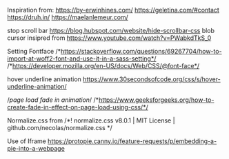 Inspiration from:
https://by-erwinhines.com/
https://geletina.com/#contact
https://druh.in/
https://maelanlemeur.com/

stop scroll bar https://blog.hubspot.com/website/hide-scrollbar-css 
blob cursor insipred from https://www.youtube.com/watch?v=PWabkdTkS_0

Setting Fontface
/*https://stackoverflow.com/questions/69267704/how-to-import-at-woff2-font-and-use-it-in-a-sass-setting*/
/*https://developer.mozilla.org/en-US/docs/Web/CSS/@font-face*/

hover underline animation
https://www.30secondsofcode.org/css/s/hover-underline-animation/


 /*page load fade in animation*/
/*https://www.geeksforgeeks.org/how-to-create-fade-in-effect-on-page-load-using-css/*/
    
    
Normalize.css from
/*! normalize.css v8.0.1 | MIT License | github.com/necolas/normalize.css */

Use of Iframe 
https://protopie.canny.io/feature-requests/p/embedding-a-pie-into-a-webpage